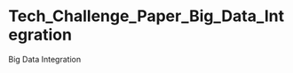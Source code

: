 Tech_Challenge_Paper_Big_Data_Integration
=========================================

Big Data Integration
